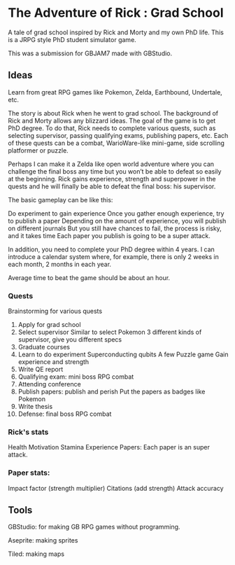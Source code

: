 # The Adventure of Rick : Grad School

A tale of grad school inspired by Rick and Morty and my own PhD life. This is a JRPG style PhD student simulator game.

This was a submission for GBJAM7 made with GBStudio.

## Ideas
Learn from great RPG games like Pokemon, Zelda, Earthbound, Undertale, etc.

The story is about Rick when he went to grad school. The background of Rick and Morty allows any blizzard ideas. The goal of the game is to get PhD degree. To do that, Rick needs to complete various quests, such as selecting supervisor, passing qualifying exams, publishing papers, etc. Each of these quests can be a combat, WarioWare-like mini-game, side scrolling platformer or puzzle.

Perhaps I can make it a Zelda like open world adventure where you can challenge the final boss any time but you won’t be able to defeat so easily at the beginning. Rick gains experience, strength and superpower in the quests and he will finally be able to defeat the final boss: his supervisor.

The basic gameplay can be like this:

Do experiment to gain experience
Once you gather enough experience, try to publish a paper
Depending on the amount of experience, you will publish on different journals
But you still have chances to fail, the process is risky, and it takes time
Each paper you publish is going to be a super attack.

In addition, you need to complete your PhD degree within 4 years. I can introduce a calendar system where, for example, there is only 2 weeks in each month, 2 months in each year.

Average time to beat the game should be about an hour.

### Quests
Brainstorming for various quests
1. Apply for grad school
1. Select supervisor
Similar to select Pokemon
3 different kinds of supervisor, give you different specs
1. Graduate courses
1. Learn to do experiment
Superconducting qubits
A few Puzzle game
Gain experience and strength
1. Write QE report
1. Qualifying exam: mini boss
RPG combat
1. Attending conference
1. Publish papers: publish and perish
Put the papers as badges like Pokemon
1. Write thesis
1. Defense: final boss
RPG combat

### Rick's stats
Health
Motivation
Stamina
Experience
Papers: Each paper is an super attack.


### Paper stats:
Impact factor (strength multiplier)
Citations (add strength)
Attack accuracy

## Tools
GBStudio: for making GB RPG games without programming.

Aseprite: making sprites

Tiled: making maps
